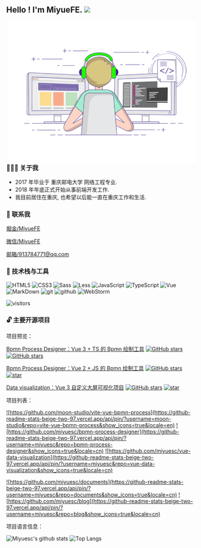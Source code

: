 <h2> Hello ! I'm MiyueFE. <img src="https://images.weserv.nl/?url=https://i0.hdslb.com/bfs/article/ff0c0bdc7abf6ab23b4a80bb6ba98b7d34bbdc10.gif" width="25"></h2>

<img align="right" alt="GIF" src="https://raw.githubusercontent.com/devSouvik/devSouvik/master/gif3.gif" width="500"/>

<h3> 👨🏻‍💻 关于我 </h3>

- 2017 年毕业于 重庆邮电大学 网络工程专业.
- 2018 年年底正式开始从事前端开发工作.
- 我目前居住在重庆, 也希望以后能一直在重庆工作和生活.


<h3> 💬 联系我</h3>

[掘金/MiyueFE](https://juejin.cn/user/747323639208391/posts)

[微信/MiyueFE](https://images.weserv.nl/?url=https://i0.hdslb.com/bfs/article/c851d0b329d3fd7f5c454bf0fe987884e5e8fd32.jpg)

[邮箱/913784771@qq.com](mailto:913784771@qq.com)

<h3> 🔧 技术栈与工具</h3>

![HTML5](https://img.shields.io/badge/html%205-grey?style=for-the-badge&logo=html5&logoColor=white&labelColor=8E2DE2) 
![CSS3](https://img.shields.io/badge/css%203-grey?style=for-the-badge&logo=css3&logoColor=white&labelColor=8E2DE2) 
![Sass](https://img.shields.io/badge/sass-grey?style=for-the-badge&logo=sass&logoColor=white&labelColor=8E2DE2) 
![Less](https://img.shields.io/badge/less-grey?style=for-the-badge&logo=less&logoColor=white&labelColor=8E2DE2) 
![JavaScript](https://img.shields.io/badge/-JavaScript-grey?style=for-the-badge&logo=javascript&logoColor=white&labelColor=8E2DE2) 
![TypeScript](https://img.shields.io/badge/-TypeScript-grey?style=for-the-badge&logo=typescript&logoColor=white&labelColor=8E2DE2) 
![Vue](https://img.shields.io/badge/vue-grey?style=for-the-badge&logo=vue&logoColor=white&labelColor=8E2DE2) 
<br>
![MarkDown](https://img.shields.io/badge/-Markdown-grey?style=for-the-badge&logo=Markdown&logoColor=white&labelColor=8E2DE2) 
![git](https://img.shields.io/badge/-git-grey?style=for-the-badge&logo=git&logoColor=white&labelColor=8E2DE2) 
![github](https://img.shields.io/badge/-github-grey?style=for-the-badge&logo=github&logoColor=white&labelColor=8E2DE2) 
![WebStorm](https://img.shields.io/badge/-WebStorm-grey?style=for-the-badge&logo=WebStorm&logoColor=white&labelColor=8E2DE2) 


<p align="left">
<img src="https://visitor-badge.laobi.icu/badge?page_id=miyuesc" alt="visitors"/>
</p>


<h3> 🔓 主要开源项目</h3>

项目预览：

[Bpmn Process Designer：Vue 3 + TS 的 Bpmn 绘制工具](https://miyuesc.github.io/vite-vue-bpmn-process/)
<a href="https://github.com/moon-studio/vite-vue-bpmn-process" target="__blank"><img alt="GitHub stars" src="https://img.shields.io/github/stars/moon-studio/vite-vue-bpmn-process?style=flat&logo=github" /></a>
<a href="https://github.com/moon-studio/vite-vue-bpmn-process" target="__blank"><img alt="GitHub stars" src="https://img.shields.io/github/forks/moon-studio/vite-vue-bpmn-process?style=flat&logo=github" /></a>

[Bpmn Process Designer：Vue 2 + JS 的 Bpmn 绘制工具](https://miyuesc.github.io/process-designer/)
<a href="https://github.com/miyuesc/bpmn-process-designer" target="__blank"><img alt="GitHub stars" src="https://img.shields.io/github/stars/miyuesc/bpmn-process-designer?style=flat&logo=github" /></a>
<a href='https://gitee.com/miyuesc/bpmn-process-designer' target="__blank"><img src='https://gitee.com/miyuesc/bpmn-process-designer/badge/star.svg?theme=dark' alt='star' /></a>

[Data visualization：Vue 3 自定义大屏可视化项目](https://miyuesc.github.io/data-visualization/)
<a href="https://github.com/miyuesc/vue-data-visualization" target="__blank"><img alt="GitHub stars" src="https://img.shields.io/github/stars/miyuesc/vue-data-visualization?style=flat&logo=github" /></a>
<a href='https://gitee.com/miyuesc/vue-data-visualization'><img src='https://gitee.com/miyuesc/vue-data-visualization/badge/star.svg?theme=dark' alt='star' /></a>

项目列表：

<a href="https://github.com/moon-studio/vite-vue-bpmn-process">![https://github.com/moon-studio/vite-vue-bpmn-process](https://github-readme-stats-beige-two-97.vercel.app/api/pin/?username=moon-studio&repo=vite-vue-bpmn-process&show_icons=true&locale=en)</a>
<a href="https://github.com/miyuesc/bpmn-process-designer">![https://github.com/miyuesc/bpmn-process-designer](https://github-readme-stats-beige-two-97.vercel.app/api/pin/?username=miyuesc&repo=bpmn-process-designer&show_icons=true&locale=cn)</a>
<a href="https://github.com/miyuesc/vue-data-visualization">![https://github.com/miyuesc/vue-data-visualization](https://github-readme-stats-beige-two-97.vercel.app/api/pin/?username=miyuesc&repo=vue-data-visualization&show_icons=true&locale=cn)</a>

<a href="https://github.com/miyuesc/documents">![https://github.com/miyuesc/documents](https://github-readme-stats-beige-two-97.vercel.app/api/pin/?username=miyuesc&repo=documents&show_icons=true&locale=cn)</a>
<a href="https://github.com/miyuesc/blog">![https://github.com/miyuesc/blog](https://github-readme-stats-beige-two-97.vercel.app/api/pin/?username=miyuesc&repo=blog&show_icons=true&locale=cn)</a>

项目语言信息：

<div align="left">
<img src="https://github-readme-stats-beige-two-97.vercel.app/api?username=miyuesc&show_icons=true&include_all_commits=true" alt="Miyuesc's github stats">
<img src="https://github-readme-stats-beige-two-97.vercel.app/api/top-langs/?username=miyuesc&layout=compact" alt="Top Langs">
</div>

